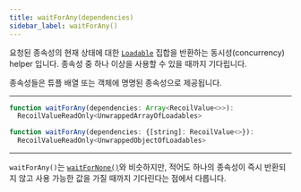 ```yaml
---
title: waitForAny(dependencies)
sidebar_label: waitForAny()
---
```


요청된 종속성의 현재 상태에 대한 [`Loadable`](/docs/api-reference/core/Loadable) 집합을 반환하는 동시성(concurrency) helper 입니다. 종속성 중 하나 이상을 사용할 수 있을 때까지 기다립니다.

종속성들은 튜플 배열 또는 객체에 명명된 종속성으로 제공됩니다.

---

```jsx
function waitForAny(dependencies: Array<RecoilValue<>>):
  RecoilValueReadOnly<UnwrappedArrayOfLoadables>
```

```jsx
function waitForAny(dependencies: {[string]: RecoilValue<>}):
  RecoilValueReadOnly<UnwrappedObjectOfLoadables>
```
---

`waitForAny()`는 [`waitForNone()`](/docs/api-reference/utils/waitForNone)와 비슷하지만, 적어도 하나의 종속성이 즉시 반환되지 않고 사용 가능한 값을 가질 때까지 기다린다는 점에서 다릅니다.
